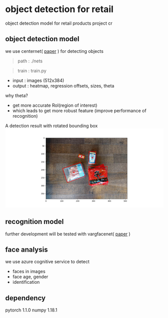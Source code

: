 # object detection for retail
object detection model for retail products
project cr

## object detection model
we use centernet( [paper](https://arxiv.org/pdf/1904.08189.pdf)  ) for detecting objects
> path  : ./nets

> train : train.py
* input  : images (512x384)
* output : heatmap, regression offsets, sizes, theta

why theta?
+ get more accurate RoI(region of interest)
+ which leads to get more robust feature (improve performance of recognition)

A detection result with rotated bounding box
![test](https://github.com/SeungyounShin/object_detection_for_retail/blob/master/resource/test.png?raw=true)

## recognition model
further development will be tested with vargfacenet( [paper](https://arxiv.org/abs/1910.04985) )

## face analysis
we use azure cognitive service to detect 
+ faces in images
+ face age, gender
+ identification

## dependency
pytorch 1.1.0
numpy 1.18.1
